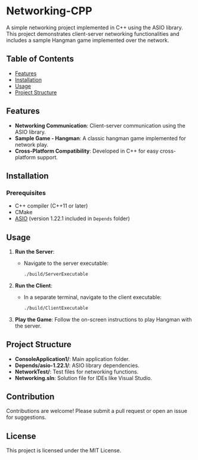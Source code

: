 # Networking-CPP

A simple networking project implemented in C++ using the ASIO library. This project demonstrates client-server networking functionalities and includes a sample Hangman game implemented over the network.

## Table of Contents

- [Features](#features)
- [Installation](#installation)
- [Usage](#usage)
- [Project Structure](#project-structure)

## Features

- **Networking Communication**: Client-server communication using the ASIO library.
- **Sample Game - Hangman**: A classic hangman game implemented for network play.
- **Cross-Platform Compatibility**: Developed in C++ for easy cross-platform support.

## Installation

### Prerequisites

- C++ compiler (C++11 or later)
- CMake
- [ASIO](https://think-async.com/Asio/) (version 1.22.1 included in `Depends` folder)

## Usage

1. **Run the Server**:
   - Navigate to the server executable:
     ```bash
     ./build/ServerExecutable
     ```

2. **Run the Client**:
   - In a separate terminal, navigate to the client executable:
     ```bash
     ./build/ClientExecutable
     ```

3. **Play the Game**: Follow the on-screen instructions to play Hangman with the server.

## Project Structure

- **ConsoleApplication1/**: Main application folder.
- **Depends/asio-1.22.1/**: ASIO library dependencies.
- **NetworkTest/**: Test files for networking functions.
- **Networking.sln**: Solution file for IDEs like Visual Studio.

## Contribution

Contributions are welcome! Please submit a pull request or open an issue for suggestions.

## License

This project is licensed under the MIT License.
